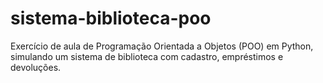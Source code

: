 # sistema-biblioteca-poo
Exercício de aula de Programação Orientada a Objetos (POO) em Python, simulando um sistema de biblioteca com cadastro, empréstimos e devoluções.
